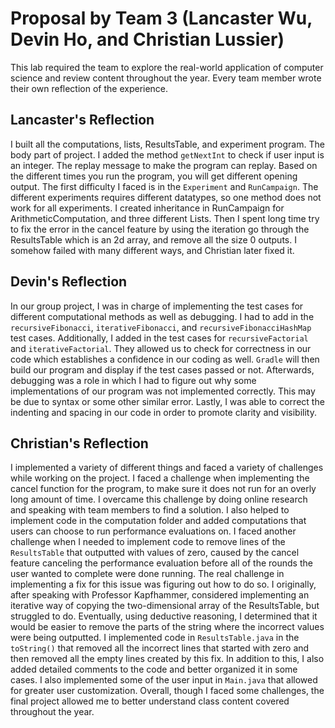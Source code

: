 # Proposal by Team 3 (Lancaster Wu, Devin Ho, and Christian Lussier)

This lab required the team to explore the real-world application of computer
science and review content throughout the year. Every team member wrote their
own reflection of the experience.

## Lancaster's Reflection

I built all the computations, lists, ResultsTable, and experiment program. The
body part of project. I added the method `getNextInt` to check if user input is
an integer. The replay message to make the program can replay. Based on the
different times you run the program, you will get different opening output. The
first difficulty I faced  is in the `Experiment` and `RunCampaign`. The
different experiments requires different datatypes, so one method does not work
for all experiments. I created inheritance in RunCampaign for
ArithmeticComputation, and three different Lists. Then I spent long time try to
fix the error in the cancel feature by using the iteration go through the
ResultsTable which is an 2d array, and remove all the size 0 outputs. I somehow
failed with many different ways, and Christian later fixed it.

## Devin's Reflection

In our group project, I was in charge of implementing the test cases for
different computational methods as well as debugging. I had to add in the
`recursiveFibonacci`, `iterativeFibonacci`, and `recursiveFibonacciHashMap`
test cases. Additionally, I added in the test cases for `recursiveFactorial`
and `iterativeFactorial`. They allowed us to check for correctness in our code
which establishes a confidence in our coding as well. `Gradle` will then build
our program and display if the test cases passed or not. Afterwards, debugging
was a role in which I had to figure out why some implementations of our program
was not implemented correctly. This may be due to syntax or some other similar
error. Lastly, I was able to correct the indenting and spacing in our code in
order to promote clarity and visibility.

## Christian's Reflection

I implemented a variety of different things and faced a variety of challenges
while working on the project. I faced a challenge when implementing the cancel
function for the program, to make sure it does not run for an overly long
amount of time. I overcame this challenge by doing online research and speaking
with team members to find a solution. I also helped to implement code in the
computation folder and added computations that users can choose to run
performance evaluations on. I faced another challenge when I needed to
implement code to remove lines of the `ResultsTable` that outputted with values
of zero, caused by the cancel feature canceling the performance evaluation
before all of the rounds the user wanted to complete were done running. The
real challenge in implementing a fix for this issue was figuring out how to do
so. I originally, after speaking with Professor Kapfhammer, considered
implementing an iterative way of copying the two-dimensional array of the
ResultsTable, but struggled to do. Eventually, using deductive reasoning, I
determined that it would be easier to remove the parts of the string where the
incorrect values were being outputted. I implemented code in
`ResultsTable.java` in the `toString()` that removed all the incorrect lines
that started with zero and then removed all the empty lines created by this
fix. In addition to this, I also added detailed comments to the code and better
organized it in some cases. I also implemented some of the user input in
`Main.java` that allowed for greater user customization. Overall, though I
faced some challenges, the final project allowed me to better understand class
content covered throughout the year.
